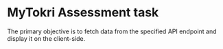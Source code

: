 # MyTokri Assessment task
The primary objective is to fetch data from the specified API endpoint and display it on the client-side.
